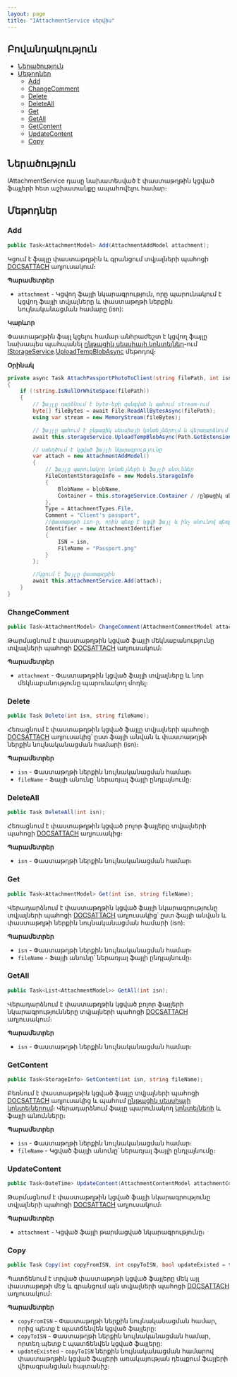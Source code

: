 ```yaml
---
layout: page
title: "IAttachmentService սերվիս" 
---
```


## Բովանդակություն

- [Ներածություն](#ներածություն)
- [Մեթոդներ](#մեթոդներ)
  - [Add](#add)
  - [ChangeComment](#changecomment)
  - [Delete](#delete)
  - [DeleteAll](#deleteall)
  - [Get](#get)
  - [GetAll](#getall)
  - [GetContent](#getcontent)
  - [UpdateContent](#updatecontent)
  - [Copy](#copy)

## Ներածություն

IAttachmentService դասը նախատեսված է փաստաթղթին կցված ֆայլերի հետ աշխատանքը ապահովելու համար։

## Մեթոդներ

### Add

```c#
public Task<AttachmentModel> Add(AttachmentAddModel attachment);
```

Կցում է ֆայլը փաստաթղթին և գրանցում տվյալների պահոցի [DOCSATTACH](https://armsoft.github.io/as4x-docs/HTM/ProgrGuide/Database/DocsAttach.html) աղյուսակում։

**Պարամետրեր**

* `attachment` - Կցվող ֆայլի նկարագրություն, որը պարունակում է կցվող ֆայլի տվյալները և փաստաթղթի ներքին նույնականացման համարը (isn):

**Կարևոր**

Փաստաթղթին ֆայլ կցելու համար անհրաժեշտ է կցվող ֆայլը նախապես պահպանել [ընթացիկ սեսսիայի կոնտեյներ](../services/IStorageService.md#container)-ում [IStorageService](IStorageService.md).[UploadTempBlobAsync](IStorageService.md#uploadtempblobasync) մեթոդով։

**Օրինակ**

```c#
private async Task AttachPassportPhotoToClient(string filePath, int isn)
{
    if (!string.IsNullOrWhiteSpace(filePath))
    {
        // ֆայլը դարձնում է byte-երի զանգված և պահում stream-ում
        byte[] fileBytes = await File.ReadAllBytesAsync(filePath);
        using var stream = new MemoryStream(fileBytes);

        // ֆայլը պահում է ընթացիկ սեսսիայի կոնտեյներում և վերադարձնում ֆայլի անունը
        await this.storageService.UploadTempBlobAsync(Path.GetExtension(filePath), out string blobName, stream);

        // ստեղծում է կցված ֆայլի նկարագրությունը
        var attach = new AttachmentAddModel()
        {
            // ֆայլը պարունակող կոնտեյների և ֆայլի անուններ
            FileContentStorageInfo = new Models.StorageInfo
            {
                BlobName = blobName,
                Container = this.storageService.Container / /ընթացիկ սեսսիայի կոնտեյներ
            },
            Type = AttachmentTypes.File,
            Comment = "Client's passport",
            //փաստաթղթի isn-ը, որին պետք է կցվի ֆայլ և ինչ անունով պետք է ֆայլը պահվի
            Identifier = new AttachmentIdentifier
            {
                ISN = isn,
                FileName = "Passport.png"
            }
        };

        //կցում է ֆայլը փաստաթղթին
        await this.attachmentService.Add(attach);
    }
}
```

### ChangeComment

```c#
public Task<AttachmentModel> ChangeComment(AttachmentCommentModel attachment);
```

Թարմացնում է փաստաթղթին կցված ֆայլի մեկնաբանությունը տվյալների պահոցի [DOCSATTACH](https://armsoft.github.io/as4x-docs/HTM/ProgrGuide/Database/DocsAttach.html) աղյուսակում։

**Պարամետրեր**

* `attachment` - Փաստաթղթին կցված ֆայլի տվյալները և նոր մեկնաբանությունը պարունակող մոդել։

### Delete

```c#
public Task Delete(int isn, string fileName);
```

Հեռացնում է փաստաթղթին կցված ֆայլը տվյալների պահոցի [DOCSATTACH](https://armsoft.github.io/as4x-docs/HTM/ProgrGuide/Database/DocsAttach.html) աղյուսակից՝ ըստ ֆայլի անվան և փաստաթղթի ներքին նույնականացման համարի (isn)։

**Պարամետրեր**

* `isn` - Փաստաթղթի ներքին նույնականացման համար։
* `fileName` - Ֆայլի անունը՝ ներառյալ ֆայլի ընդլայնումը։

### DeleteAll

```c#
public Task DeleteAll(int isn);
```

Հեռացնում է փաստաթղթին կցված բոլոր ֆայլերը տվյալների պահոցի [DOCSATTACH](https://armsoft.github.io/as4x-docs/HTM/ProgrGuide/Database/DocsAttach.html) աղյուսակից։

**Պարամետրեր**

* `isn` - Փաստաթղթի ներքին նույնականացման համար։

### Get

```c#
public Task<AttachmentModel> Get(int isn, string fileName);
```

Վերադարձնում է փաստաթղթին կցված ֆայլի նկարագրությունը տվյալների պահոցի [DOCSATTACH](https://armsoft.github.io/as4x-docs/HTM/ProgrGuide/Database/DocsAttach.html) աղյուսակից՝ ըստ ֆայլի անվան և փաստաթղթի ներքին նույնականացման համարի (isn)։

**Պարամետրեր**

* `isn` - Փաստաթղթի ներքին նույնականացման համար։
* `fileName` - Ֆայլի անունը՝ ներառյալ ֆայլի ընդլայնումը։

### GetAll

```c#
public Task<List<AttachmentModel>> GetAll(int isn);
```

Վերադարձնում է փաստաթղթին կցված բոլոր ֆայլերի նկարագրությունները տվյալների պահոցի [DOCSATTACH](https://armsoft.github.io/as4x-docs/HTM/ProgrGuide/Database/DocsAttach.html) աղյուսակում։

**Պարամետրեր**

* `isn` - Փաստաթղթի ներքին նույնականացման համար։

### GetContent

```c#
public Task<StorageInfo> GetContent(int isn, string fileName);
```

Բեռնում է փաստաթղթին կցված ֆայլը տվյալների պահոցի [DOCSATTACH](https://armsoft.github.io/as4x-docs/HTM/ProgrGuide/Database/DocsAttach.html) աղյուսակից և պահում [ընթացիկ սեսսիայի կոնտեյներում](IStorageService.md#container)։ Վերադարձնում ֆայլը պարունակող [կոնտեյների](IStorageService.md#container) և ֆայլի անունները։

**Պարամետրեր**

* `isn` - Փաստաթղթի ներքին նույնականացման համար։
* `fileName` - Կցված ֆայլի անունը՝ ներառյալ ֆայլի ընդլայնումը։

### UpdateContent

```c#
public Task<DateTime> UpdateContent(AttachmentContentModel attachmentContent);
```

Թարմացնում է փաստաթղթին կցված ֆայլի նկարագրությունը տվյալների պահոցի [DOCSATTACH](https://armsoft.github.io/as4x-docs/HTM/ProgrGuide/Database/DocsAttach.html) աղյուսակում։

**Պարամետրեր**

* `attachment` - Կցված ֆայլի թարմացված նկարագրությունը։

### Copy

```c#
public Task Copy(int copyFromISN, int copyToISN, bool updateExisted = true);
```

Պատճենում է տրված փաստաթղթի կցված ֆայլերը մեկ այլ փաստաթղթի մեջ և գրանցում այն տվյալների պահոցի [DOCSATTACH](https://armsoft.github.io/as4x-docs/HTM/ProgrGuide/Database/DocsAttach.html) աղյուսակում։

**Պարամետրեր**

* `copyFromISN` - Փաստաթղթի ներքին նույնականացման համար, որից պետք է պատճենվեն կցված ֆայլերը:
* `copyToISN` - Փաստաթղթի ներքին նույնականացման համար, որտեղ պետք է պատճենվեն կցված ֆայլերը:
* `updateExisted` - `copyToISN` ներքին նույնականացման համարով փաստաթղթին կցված ֆայլերի առակայության դեպքում ֆայլերի վերագրանցման հայտանիշ։
